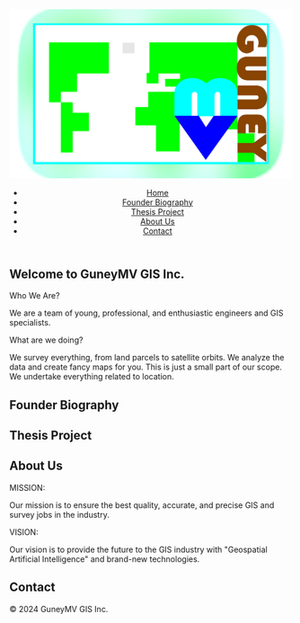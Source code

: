 <html lang="en">
<head>
    <meta charset="UTF-8">
    <meta name="viewport" content="width=device-width, initial-scale=1.0">
    <title>GuneyMV GIS Inc.</title>
    <link rel="stylesheet" href="css/styles.css">
</head>
<body>
    <header>
        <img class="logo" src="_images/mvglogo.png" alt="GuneyMV GIS Inc. Logo"><img>
        <nav>
            <ul>
                <li><a href="#home">Home</a></li>
                <li><a href="#biography">Founder Biography</a></li>
                <li><a href="#thesis">Thesis Project</a></li>
                <li><a href="#about">About Us</a></li>
                <li><a href="#contact">Contact</a></li>
            </ul>
        </nav>
    </header>
    <main>
        <section id="home">
            <h1>Welcome to GuneyMV GIS Inc.</h1>
            <p>Who We Are?</p>
            <p>We are a team of young, professional, and enthusiastic engineers and GIS specialists.</p>
            <p>What are we doing?</p>
            <p>We survey everything, from land parcels to satellite orbits. We analyze the data and create fancy maps for you. This is just a small part of our scope. We undertake everything related to location.</p>
        </section>
        <section id="biography">
            <h2>Founder Biography</h2>
        </section>
        <section id="thesis">
            <h2>Thesis Project</h2>
        </section>
        <section id="about">
            <h2>About Us</h2>
            <p>MISSION:</p>
            <p>Our mission is to ensure the best quality, accurate, and precise GIS and survey jobs in the industry.</p>
            <p>VISION:</p>
            <p>Our vision is to provide the future to the GIS industry with "Geospatial Artificial Intelligence" and brand-new technologies.</p>
        </section>
        <section id="contact">
            <h2>Contact</h2>
        </section>
    </main>
    <footer>
        <p>&copy; 2024 GuneyMV GIS Inc.</p>
    </footer>
</body>
</html>
